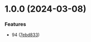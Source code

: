 # 1.0.0 (2024-03-08)


### Features

* 94 ([7ebd833](https://github.com/username/git-extended/commit/7ebd8339f820a51e1ae6c1703b212f331bb96ecf))



